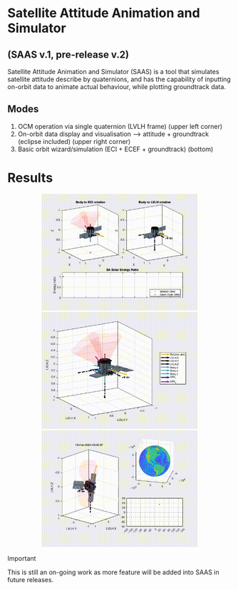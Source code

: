 # Satellite Attitude Animation and Simulator
## (SAAS v.1, pre-release v.2)
Satellite Attitude Animation and Simulator (SAAS) is a tool that simulates satellite attitude describe by quaternions,
and has the capability of inputting on-orbit data to animate actual behaviour, 
while plotting groundtrack data.

## Modes
1. OCM operation via single quaternion (LVLH frame) (upper left corner)
2. On-orbit data display and visualisation --> attitude + groundtrack (eclipse included) (upper right corner)
3. Basic orbit wizard/simulation (ECI + ECEF + groundtrack) (bottom)

# Results
<p align="center">
  <img src="output/ATT_design.gif" width="350">
  <img src="output/ATT_sim.gif" width="350">
  <img src="output/ATT_trend.gif" width="350">
</p>


> [!IMPORTANT]  
> This is still an on-going work as more feature will be added into SAAS in future releases. 


